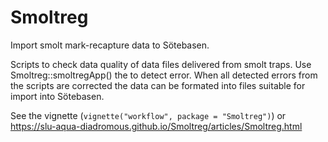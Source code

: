 # Smoltreg

Import smolt mark-recapture data to Sötebasen.

Scripts to check data quality of data files delivered from smolt traps. Use Smoltreg::smoltregApp() the to detect error. When all detected errors from the scripts are corrected the data can be formated into files suitable for import into Sötebasen.

See the vignette (`vignette("workflow", package = "Smoltreg")`) or <https://slu-aqua-diadromous.github.io/Smoltreg/articles/Smoltreg.html>
